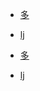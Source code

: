 

- [多](https://raw.githubusercontent.com/javiarya/second/master/Eternity)
- [lj](https://raw.githubusercontent.com/javiarya/second/master/Eternity.yaml)


- [多](https://fastly.jsdelivr.net/gh/javiarya/second@master/Eternity)
- [lj](https://fastly.jsdelivr.net/gh/javiarya/second@master/Eternity.yaml)
